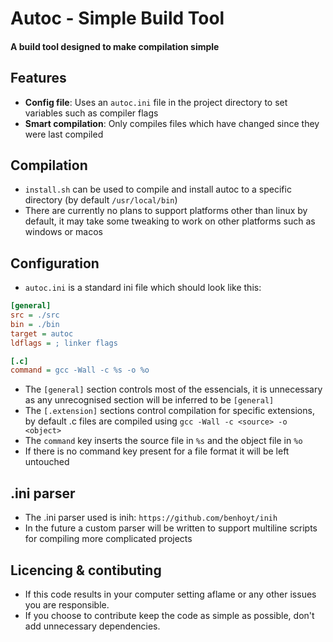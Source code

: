 # Autoc - Simple Build Tool

#### A build tool designed to make compilation simple

## Features

- **Config file**: Uses an `autoc.ini` file in the project directory to set variables such as compiler flags
- **Smart compilation**: Only compiles files which have changed since they were last compiled

## Compilation

- `install.sh` can be used to compile and install autoc to a specific directory (by default `/usr/local/bin`)
- There are currently no plans to support platforms other than linux by default, it may take some tweaking to work on other platforms such as windows or macos

## Configuration

- `autoc.ini` is a standard ini file which should look like this:

```ini
[general]
src = ./src
bin = ./bin
target = autoc 
ldflags = ; linker flags

[.c]
command = gcc -Wall -c %s -o %o
```

- The `[general]` section controls most of the essencials, it is unnecessary as any unrecognised section will be inferred to be `[general]`
- The `[.extension]` sections control compilation for specific extensions, by default .c files are compiled using `gcc -Wall -c <source> -o <object>`
- The `command` key inserts the source file in `%s` and the object file in `%o`
- If there is no command key present for a file format it will be left untouched

## .ini parser 

- The .ini parser used is inih: `https://github.com/benhoyt/inih`
- In the future a custom parser will be written to support multiline scripts for compiling more complicated projects

## Licencing & contibuting

- If this code results in your computer setting aflame or any other issues you are responsible.
- If you choose to contribute keep the code as simple as possible, don't add unnecessary dependencies.

